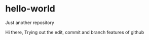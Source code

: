 # hello-world
Just another repository

Hi there,
Trying out the edit, commit and branch features of github

